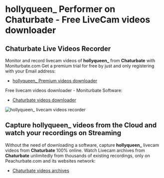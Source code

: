 # hollyqueen_ Performer on Chaturbate - Free LiveCam videos downloader

## Chaturbate Live Videos Recorder

Monitor and record livecam videos of **hollyqueen_** from **Chaturbate** with Moniturbate.com
Get a premium trial for free by just and only registering with your Email address:
* [hollyqueen_ Premium videos downloader](https://moniturbate.com/request-demo-licence-key.html)

Free livecam videos downloader - Moniturbate Software:
* [Chaturbate videos downloader](https://moniturbate.com/moniturbate-download-software.html)

![hollyqueen_ livecam videos recorder](https://peachurnet.com/templates/moniturbate-software.png)


## Capture hollyqueen_ videos from the Cloud and watch your recordings on Streaming

Without the need of downloading a software, capture **hollyqueen_** livecam videos from **Chaturbate** 100% online.
Watch Livecam archives from **Chaturbate** unlimitedly from thousands of existing recordings, only on Peachurbate.com and its websites network:
* [Chaturbate videos archives](https://peachurnet.com/)